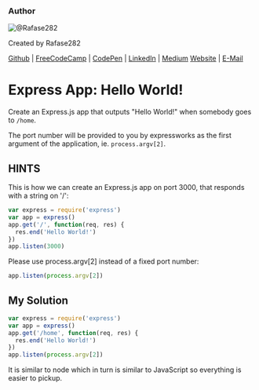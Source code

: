 ### Author

![@Rafase282](https://avatars0.githubusercontent.com/Rafase282?&s=128)

Created by Rafase282

[Github](https://github.com/Rafase282) | [FreeCodeCamp](http://www.freecodecamp.com/rafase282) | [CodePen](http://codepen.io/Rafase282/) | [LinkedIn](https://www.linkedin.com/in/rafase282) | [Medium](https://medium.com/@Rafase282) [Website](https://rafase282.github.io/) | [E-Mail](mailto:rafase282@gmail.com)

# Express App: Hello World!

Create an Express.js app that outputs "Hello World!" when somebody goes to `/home`.

The port number will be provided to you by expressworks as the first argument of the application, ie. `process.argv[2]`.

## HINTS

This is how we can create an Express.js app on port 3000, that responds with a string on '/':

```javascript
var express = require('express')
var app = express()
app.get('/', function(req, res) {
  res.end('Hello World!')
})
app.listen(3000)
```

Please use process.argv[2] instead of a fixed port number:

```javascript
app.listen(process.argv[2])
```

## My Solution

```javascript
var express = require('express')
var app = express()
app.get('/home', function(req, res) {
  res.end('Hello World!')
})
app.listen(process.argv[2])
```

It is similar to node which in turn is similar to JavaScript so everything is easier to pickup.
